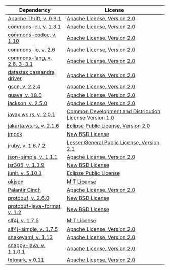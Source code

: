 | Dependency                                                                      | License |
|---------------------------------------------------------------------------------|---------|
| [Apache Thrift, v. 0.9.1](https://thrift.apache.org/)                           | [Apache License, Version 2.0](http://www.apache.org/licenses/) |
| [commons-cli, v. 1.3.1](https://commons.apache.org/)                            | [Apache License, Version 2.0](http://www.apache.org/licenses/) |
| [commons-codec, v. 1.10](https://commons.apache.org/)                           | [Apache License, Version 2.0](http://www.apache.org/licenses/) |
| [commons-io, v. 2.6](http://commons.apache.org/)                                | [Apache License, Version 2.0](http://www.apache.org/licenses/) |
| [commons-lang, v. 2.6, 3-3.1](http://commons.apache.org/)                       | [Apache License, Version 2.0](http://www.apache.org/licenses/) |
| [datastax cassandra driver](https://github.com/datastax/java-driver)            | [Apache License, Version 2.0](http://www.apache.org/licenses/LICENSE-2.0) |
| [gson, v. 2.2.4](https://github.com/google/gson)                                | [Apache License, Version 2.0](http://www.apache.org/licenses/LICENSE-2.0) |
| [guava, v. 18.0](https://github.com/google/guava)                               | [Apache License, Version 2.0](http://www.apache.org/licenses/) |
| [jackson, v. 2.5.0](https://github.com/FasterXML/jackson)                       | [Apache License, Version 2.0](http://www.apache.org/licenses/) |
| [javax.ws.rs, v. 2.0.1](https://jax-rs-spec.java.net/)                          | [Common Development and Distribution License Version 1.0](http://opensource.org/licenses/cddl1.php) |
| [jakarta.ws.rs, v. 2.1.6](https://github.com/eclipse-ee4j/jakartaee-platform)   | [Eclipse Public License, Version 2.0](https://github.com/eclipse-ee4j/jakartaee-platform/blob/master/LICENSE) |
| [jmock](http://www.jmock.org/)                                                  | [New BSD License](http://opensource.org/licenses/BSD-3-Clause) |
| [jruby, v. 1.6.7.2](http://jruby.org/)                                          | [Lesser General Public License, Version 2.1](https://www.gnu.org/licenses/old-licenses/lgpl-2.1.html) |
| [json-simple, v. 1.1.1](https://github.com/fangyidong/json-simple)              | [Apache License, Version 2.0](http://www.apache.org/licenses/) |
| [jsr305, v. 1.3.9](https://code.google.com/p/jsr-305/)                          | [New BSD License](https://code.google.com/p/jsr-305/source/browse/trunk/ri/LICENSE) |
| [junit, v. 5.10.1](https://github.com/junit-team/junit5)                        | [Eclipse Public License](https://github.com/junit-team/junit/blob/master/LICENSE-junit.txt) |
| [okjson](https://github.com/kr/okjson)                                          | [MIT License](https://github.com/kr/okjson/blob/master/okjson.rb) |
| [Palantir Cinch](https://github.com/palantir/Cinch)                             | [Apache License, Version 2.0](http://www.apache.org/licenses/LICENSE-2.0) |
| [protobuf, v. 2.6.0](https://github.com/google/protobuf)                        | [New BSD License](http://opensource.org/licenses/BSD-3-Clause) |
| [protobuf-java-format, v. 1.2](https://code.google.com/p/protobuf-java-format/) | [New BSD License](http://opensource.org/licenses/BSD-3-Clause) |
| [slf4j, v. 1.7.5](http://www.slf4j.org/)                                        | [MIT License](http://opensource.org/licenses/mit-license.html) |
| [slf4j-simple, v. 1.7.5](http://www.slf4j.org/)                                 | [Apache License, Version 2.0](http://www.apache.org/licenses/LICENSE-2.0) |
| [snakeyaml, v. 1.13](https://bitbucket.org/asomov/snakeyaml)                    | [Apache License, Version 2.0](http://www.apache.org/licenses/LICENSE-2.0) |
| [snappy-java, v. 1.1.0.1](https://github.com/xerial/snappy-java)                | [Apache License, Version 2.0](https://github.com/xerial/snappy-java/blob/develop/LICENSE) |
| [txtmark, v.0.11](https://github.com/rjeschke/txtmark)                          | [Apache License, Version 2.0](http://www.apache.org/licenses/) |
